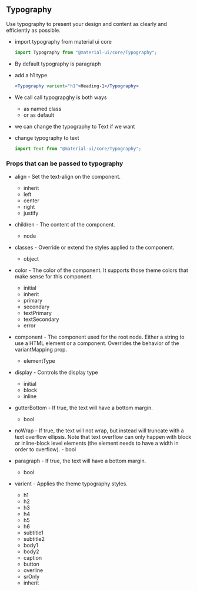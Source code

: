 ## Typography

Use typography to present your design and content as clearly and efficiently as possible.

- import typography from material ui core

  ```jsx
  import Typography from "@material-ui/core/Typography";
  ```

- By default typography is paragraph

- add a h1 type

  ```jsx
  <Typography varient="h1">Heading-1</Typography>
  ```

- We call call typograpghy is both ways

  - as named class
  - or as default

- we can change the typography to Text if we want
- change typography to text

  ```jsx
  import Text from "@material-ui/core/Typography";
  ```

### Props that can be passed to typography

- align - Set the text-align on the component.

  - inherit
  - left
  - center
  - right
  - justify

- children - The content of the component.

  - node

- classes - Override or extend the styles applied to the component.

  - object

- color - The color of the component. It supports those theme colors that make sense for this component.

  - initial
  - inherit
  - primary
  - secondary
  - textPrimary
  - textSecondary
  - error

- component - The component used for the root node. Either a string to use a HTML element or a component. Overrides the behavior of the variantMapping prop.

  - elementType

- display - Controls the display type

  - initial
  - block
  - inline

- gutterBottom - If true, the text will have a bottom margin.

  - bool

- noWrap - If true, the text will not wrap, but instead will truncate with a text overflow ellipsis.
  Note that text overflow can only happen with block or inline-block level elements (the element needs to have a width in order to overflow). - bool

- paragraph - If true, the text will have a bottom margin.

  - bool

- varient - Applies the theme typography styles.
  - h1
  - h2
  - h3
  - h4
  - h5
  - h6
  - subtitle1
  - subtitle2
  - body1
  - body2
  - caption
  - button
  - overline
  - srOnly
  - inherit
